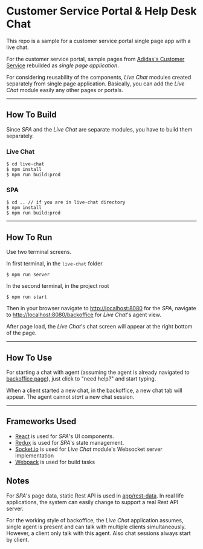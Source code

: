 Customer Service Portal & Help Desk Chat
===============

This repo is a sample for a customer service portal single page app with a live chat.

For the customer service portal, sample pages from [Adidas's Customer Service](http://www.adidas.com/us/customerservice) rebuilded as _single page application_.

For considering reusability of the components, _Live Chat_ modules created separately from single page application. Basically, you can add the _Live Chat_ module easily any other pages or portals.

---

## How To Build

Since _SPA_ and the _Live Chat_ are separate modules, you have to build them separately.

### Live Chat
```
$ cd live-chat
$ npm install
$ npm run build:prod
```

### SPA
```
$ cd .. // if you are in live-chat directory
$ npm install
$ npm run build:prod
```

---

## How To Run
Use two terminal screens.

In first terminal, in the `live-chat` folder
```
$ npm run server
```

In the second terminal, in the project root
```
$ npm run start
```

Then in your browser navigate to [http://localhost:8080]() for the _SPA_, navigate to [http://localhost:8080/backoffice]() for _Live Chat_'s agent view. 

After page load, the _Live Chat_'s chat screen will appear at the right bottom of the page. 

---

## How To Use
For starting a chat with agent (assuming the agent is already navigated to [backoffice page](http://localhost:8080/backoffice)), just click to "need help?" and start typing.

When a client started a new chat, in the backoffice, a new chat tab will appear. The agent cannot *start* a new chat session.

---

## Frameworks Used
- [React](https://facebook.github.io/react/) is used for _SPA_'s UI components. 
- [Redux](http://redux.js.org/) is used for _SPA_'s state management.
- [Socket.io](http://socket.io/) is used for _Live Chat_ module's Websocket server implementation
- [Webpack](https://webpack.js.org) is used for build tasks

## Notes
For _SPA_'s page data, static Rest API is used in [app/rest-data](). In real life applications, the system can easily change to support a real Rest API server. 

For the working style of backoffice, the _Live Chat_ application assumes, single agent is present and can talk with multiple clients simultaneously. However, a client only talk with this agent. Also chat sessions always start by client.